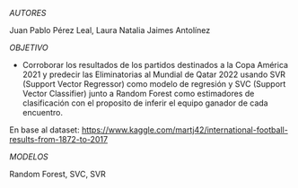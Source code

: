 _AUTORES_

Juan Pablo Pérez Leal, Laura Natalia Jaimes Antolínez


_OBJETIVO_

- Corroborar los resultados de los partidos destinados a la Copa América 2021 y predecir las Eliminatorias al Mundial de Qatar 2022 usando SVR (Support Vector Regressor) como modelo de regresión y SVC (Support Vector Classifier) junto a Random Forest como estimadores de clasificación con el proposito de inferir el equipo ganador de cada encuentro.


En base al dataset: https://www.kaggle.com/martj42/international-football-results-from-1872-to-2017

_MODELOS_

Random Forest, SVC, SVR
